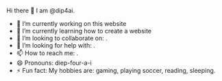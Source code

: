  Hi there 👋 I am @dip4ai.


- 🔭 I’m currently working on this website
- 🌱 I’m currently learning how to create a website
- 👯 I’m looking to collaborate on: .
- 🤔 I’m looking for help with: .
- 📫 How to reach me: .
- 😄 Pronouns: diep-four-a-i
- ⚡ Fun fact: My hobbies are: gaming, playing soccer, reading, sleeping.































